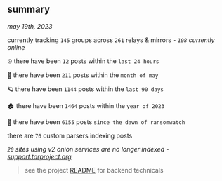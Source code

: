 
## summary
_may 19th, 2023_

currently tracking `145` groups across `261` relays & mirrors - _`108` currently online_

⏲ there have been `12` posts within the `last 24 hours`

🦈 there have been `211` posts within the `month of may`

🪐 there have been `1144` posts within the `last 90 days`

🏚 there have been `1464` posts within the `year of 2023`

🦕 there have been `6155` posts `since the dawn of ransomwatch`

there are `76` custom parsers indexing posts

_`20` sites using v2 onion services are no longer indexed - [support.torproject.org](https://support.torproject.org/onionservices/v2-deprecation/)_

> see the project [README](https://github.com/joshhighet/ransomwatch#ransomwatch--) for backend technicals
